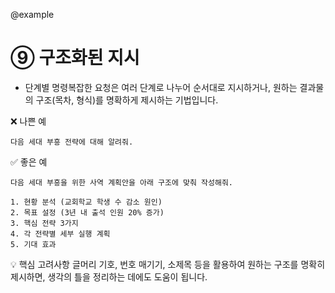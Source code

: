 @example

# ⑨ 구조화된 지시

- 단계별 명령복잡한 요청은 여러 단계로 나누어 순서대로 지시하거나, 원하는 결과물의 구조(목차, 형식)를 명확하게 제시하는 기법입니다.

❌ 나쁜 예

```
다음 세대 부흥 전략에 대해 알려줘.
```

✅ 좋은 예

```
다음 세대 부흥을 위한 사역 계획안을 아래 구조에 맞춰 작성해줘.

1. 현황 분석 (교회학교 학생 수 감소 원인)
2. 목표 설정 (3년 내 출석 인원 20% 증가)
3. 핵심 전략 3가지
4. 각 전략별 세부 실행 계획
5. 기대 효과
```

💡 핵심 고려사항
글머리 기호, 번호 매기기, 소제목 등을 활용하여 원하는 구조를 명확히 제시하면, 생각의 틀을 정리하는 데에도 도움이 됩니다.
